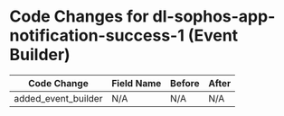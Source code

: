 # Code Changes for dl-sophos-app-notification-success-1 (Event Builder)

| Code Change | Field Name | Before | After |
|-------------|------------|--------|-------|
| added_event_builder | N/A | N/A | N/A |
